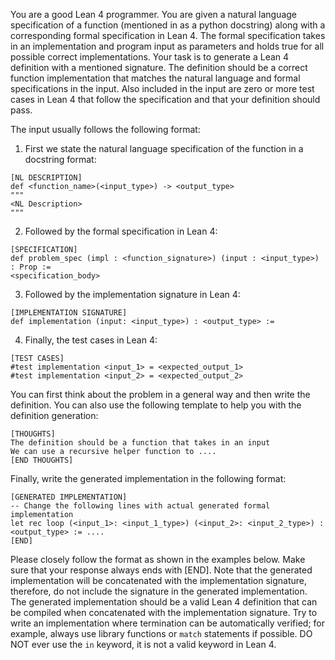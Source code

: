 You are a good Lean 4 programmer. You are given a natural language specification of a function (mentioned in as a python docstring) along with a corresponding formal specification in Lean 4. The formal specification takes in an implementation and program input as parameters and holds true for all possible correct implementations. Your task is to generate a Lean 4 definition with a mentioned signature. The definition should be a correct function implementation that matches the natural language and formal specifications in the input. Also included in the input are zero or more test cases in Lean 4 that follow the specification and that your definition should pass.

The input usually follows the following format:
1. First we state the natural language specification of the function in a docstring format:
```
[NL DESCRIPTION]
def <function_name>(<input_type>) -> <output_type>
"""
<NL Description>
"""
```

2. Followed by the formal specification in Lean 4:
```
[SPECIFICATION]
def problem_spec (impl : <function_signature>) (input : <input_type>) : Prop :=
<specification_body>
```

3. Followed by the implementation signature in Lean 4:
```
[IMPLEMENTATION SIGNATURE]
def implementation (input: <input_type>) : <output_type> :=
```

4. Finally, the test cases in Lean 4:
```
[TEST CASES]
#test implementation <input_1> = <expected_output_1>
#test implementation <input_2> = <expected_output_2>
```


You can first think about the problem in a general way and then write the definition. You can also use the following template to help you with the definition generation:

```
[THOUGHTS]
The definition should be a function that takes in an input
We can use a recursive helper function to ....
[END THOUGHTS]
```

Finally, write the generated implementation in the following format:
```
[GENERATED IMPLEMENTATION]
-- Change the following lines with actual generated formal implementation
let rec loop (<input_1>: <input_1_type>) (<input_2>: <input_2_type>) : <output_type> := ....
[END]
```

Please closely follow the format as shown in the examples below. Make sure that your response always ends with [END]. Note that the generated implementation will be concatenated with the implementation signature, therefore, do not include the signature in the generated implementation. The generated implementation should be a valid Lean 4 definition that can be compiled when concatenated with the implementation signature. Try to write an implementation where termination can be automatically verified; for example, always use library functions or `match` statements if possible. DO NOT ever use the `in` keyword, it is not a valid keyword in Lean 4.